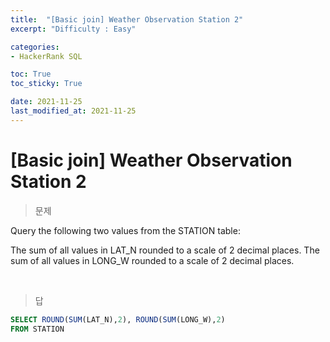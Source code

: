 ```yaml
---
title:  "[Basic join] Weather Observation Station 2"
excerpt: "Difficulty : Easy"

categories:
- HackerRank SQL

toc: True
toc_sticky: True

date: 2021-11-25
last_modified_at: 2021-11-25
---
```


# [Basic join] Weather Observation Station 2

> 문제

Query the following two values from the STATION table:

The sum of all values in LAT_N rounded to a scale of 2 decimal places.
The sum of all values in LONG_W rounded to a scale of 2 decimal places.

<br>


> 답

```sql
SELECT ROUND(SUM(LAT_N),2), ROUND(SUM(LONG_W),2)
FROM STATION
```

